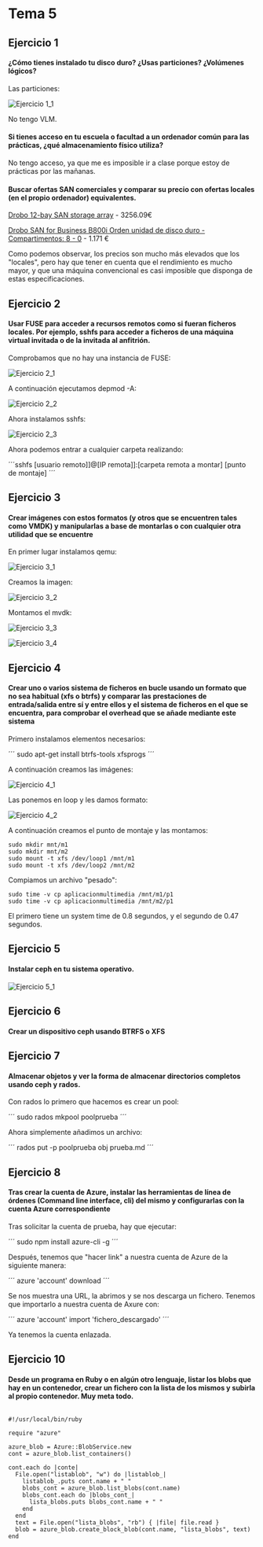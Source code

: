 # Tema 5

## Ejercicio 1

#### ¿Cómo tienes instalado tu disco duro? ¿Usas particiones? ¿Volúmenes lógicos? 

Las particiones:

![Ejercicio 1_1](https://github.com/FranciscoPorcel/GII-2014/blob/master/ejercicios/FranciscoPorcel/imagenes/Tema5/1_1.png)

No tengo VLM.

#### Si tienes acceso en tu escuela o facultad a un ordenador común para las prácticas, ¿qué almacenamiento físico utiliza? 

No tengo acceso, ya que me es imposible ir a clase porque estoy de prácticas por las mañanas.

#### Buscar ofertas SAN comerciales y comparar su precio con ofertas locales (en el propio ordenador) equivalentes.

[Drobo 12-bay SAN storage array](http://www.lambda-tek.com/Drobo-DR-B1200I-1A31~shES/B1173753&viewSpec=y#productTop) - 3256.09€

[Drobo SAN for Business B800i Orden unidad de disco duro - Compartimentos: 8 - 0](https://www.google.es/shopping/product/3474554917818533788?q=san+precios&client=ubuntu&hs=hig&channel=fs&biw=1301&bih=673&bav=on.2,or.r_cp.r_qf.&bvm=bv.85076809,d.d2s&tch=1&ech=1&psi=BT3NVK-BOczlapa5gCg.1422736646441.7&prds=paur:ClkAsKraXxwK0LJrRFIT4-9gjgnaffuOy4Leq-PDkHt1Y99akFrvILE3ydnuwvI1sQ-XtkEG6ib5D0X8_JZxIyoaCfmohqcqYcsYh6Zr2ShrrQLlwkCYgEXxSxIZAFPVH72BfeFrrdAWVZ8b_cAKssVm9Gz-_w&ei=ID3NVKGLNsnyUoS6g-gD&ved=0CGsQpiswAA) - 1.171 €

Como podemos observar, los precios son mucho más elevados que los "locales", pero hay que tener en cuenta que el rendimiento es mucho mayor, y que una máquina convencional es casi imposible que disponga de estas especificaciones.

## Ejercicio 2

#### Usar FUSE para acceder a recursos remotos como si fueran ficheros locales. Por ejemplo, sshfs para acceder a ficheros de una máquina virtual invitada o de la invitada al anfitrión. 

Comprobamos que no hay una instancia de FUSE:

![Ejercicio 2_1](https://github.com/FranciscoPorcel/GII-2014/blob/master/ejercicios/FranciscoPorcel/imagenes/Tema5/2_1.png)

A continuación ejecutamos depmod -A:

![Ejercicio 2_2](https://github.com/FranciscoPorcel/GII-2014/blob/master/ejercicios/FranciscoPorcel/imagenes/Tema5/2_2.png)

Ahora instalamos sshfs:

![Ejercicio 2_3](https://github.com/FranciscoPorcel/GII-2014/blob/master/ejercicios/FranciscoPorcel/imagenes/Tema5/2_3.png)

Ahora podemos entrar a cualquier carpeta realizando:

´´´sshfs [usuario remoto]]@[IP remota]]:[carpeta remota a montar] [punto de montaje] ´´´

## Ejercicio 3

#### Crear imágenes con estos formatos (y otros que se encuentren tales como VMDK) y manipularlas a base de montarlas o con cualquier otra utilidad que se encuentre

En primer lugar instalamos qemu:

![Ejercicio 3_1](https://github.com/FranciscoPorcel/GII-2014/blob/master/ejercicios/FranciscoPorcel/imagenes/Tema5/3_1.png)

Creamos la imagen:

![Ejercicio 3_2](https://github.com/FranciscoPorcel/GII-2014/blob/master/ejercicios/FranciscoPorcel/imagenes/Tema5/3_2.png)

Montamos el mvdk:

![Ejercicio 3_3](https://github.com/FranciscoPorcel/GII-2014/blob/master/ejercicios/FranciscoPorcel/imagenes/Tema5/3_3.png)

![Ejercicio 3_4](https://github.com/FranciscoPorcel/GII-2014/blob/master/ejercicios/FranciscoPorcel/imagenes/Tema5/3_4.png)

## Ejercicio 4

#### Crear uno o varios sistema de ficheros en bucle usando un formato que no sea habitual (xfs o btrfs) y comparar las prestaciones de entrada/salida entre sí y entre ellos y el sistema de ficheros en el que se encuentra, para comprobar el overhead que se añade mediante este sistema

Primero instalamos elementos necesarios:

´´´ sudo apt-get install btrfs-tools xfsprogs ´´´

A continuación creamos las imágenes:

![Ejercicio 4_1](https://github.com/FranciscoPorcel/GII-2014/blob/master/ejercicios/FranciscoPorcel/imagenes/Tema5/4_1.png)

Las ponemos en loop y les damos formato:

![Ejercicio 4_2](https://github.com/FranciscoPorcel/GII-2014/blob/master/ejercicios/FranciscoPorcel/imagenes/Tema5/4_2.png)

A continuación creamos el punto de montaje y las montamos:

~~~
sudo mkdir mnt/m1
sudo mkdir mnt/m2
sudo mount -t xfs /dev/loop1 /mnt/m1
sudo mount -t xfs /dev/loop2 /mnt/m2
~~~

Compiamos un archivo "pesado":

~~~
sudo time -v cp aplicacionmultimedia /mnt/m1/p1
sudo time -v cp aplicacionmultimedia /mnt/m2/p1
~~~

El primero tiene un system time de 0.8 segundos, y el segundo de 0.47 segundos.

## Ejercicio 5

#### Instalar ceph en tu sistema operativo. 

![Ejercicio 5_1](https://github.com/FranciscoPorcel/GII-2014/blob/master/ejercicios/FranciscoPorcel/imagenes/Tema5/5_1.png)

## Ejercicio 6

#### Crear un dispositivo ceph usando BTRFS o XFS

## Ejercicio 7

#### Almacenar objetos y ver la forma de almacenar directorios completos usando ceph y rados. 

Con rados lo primero que hacemos es crear un pool:

´´´ sudo rados mkpool poolprueba ´´´

Ahora simplemente añadimos un archivo:

´´´ rados put -p poolprueba obj prueba.md ´´´

## Ejercicio 8

#### Tras crear la cuenta de Azure, instalar las herramientas de línea de órdenes (Command line interface, cli) del mismo y configurarlas con la cuenta Azure correspondiente

Tras solicitar la cuenta de prueba, hay que ejecutar:

´´´ sudo npm install azure-cli -g ´´´

Después, tenemos que "hacer link" a nuestra cuenta de Azure de la siguiente manera:

´´´ azure 'account' download ´´´

Se nos muestra una URL, la abrimos y se nos descarga un fichero. Tenemos que importarlo a nuestra cuenta de Axure con:

´´´ azure 'account' import 'fichero_descargado' ´´´

Ya tenemos la cuenta enlazada.

## Ejercicio 10

#### Desde un programa en Ruby o en algún otro lenguaje, listar los blobs que hay en un contenedor, crear un fichero con la lista de los mismos y subirla al propio contenedor. Muy meta todo.

~~~~

#!/usr/local/bin/ruby

require "azure"

azure_blob = Azure::BlobService.new
cont = azure_blob.list_containers()

cont.each do |conte|
  File.open("listablob", "w") do |listablob_|
    listablob_.puts cont.name + " "
    blobs_cont = azure_blob.list_blobs(cont.name)
    blobs_cont.each do |blobs_cont_|
      lista_blobs.puts blobs_cont.name + " "
    end
  end
  text = File.open("lista_blobs", "rb") { |file| file.read }
  blob = azure_blob.create_block_blob(cont.name, "lista_blobs", text)
end

~~~~




















